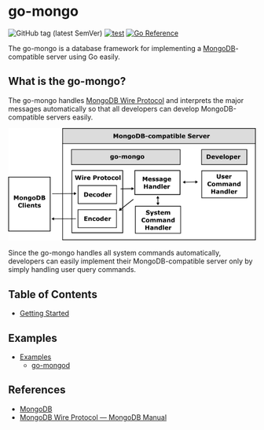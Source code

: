 # go-mongo

![GitHub tag (latest SemVer)](https://img.shields.io/github/v/tag/cybergarage/go-mongo)
[![test](https://github.com/cybergarage/go-mongo/actions/workflows/make.yml/badge.svg)](https://github.com/cybergarage/go-mongo/actions/workflows/make.yml)
[![Go Reference](https://pkg.go.dev/badge/github.com/cybergarage/go-mongo.svg)](https://pkg.go.dev/github.com/cybergarage/go-mongo)

The go-mongo is a database framework for implementing a [MongoDB](https://www.mongodb.com)-compatible server using Go easily.

## What is the go-mongo?

The go-mongo handles [MongoDB Wire Protocol](https://www.mongodb.com/docs/manual/reference/mongodb-wire-protocol/) and interprets the major messages automatically so that all developers can develop MongoDB-compatible servers easily. 

![](doc/img/framework.png)

Since the go-mongo handles all system commands automatically, developers can easily implement their MongoDB-compatible server only by simply handling user query commands.

## Table of Contents

- [Getting Started](doc/getting-started.md)

## Examples

- [Examples](doc/examples.md)
  - [go-mongod](examples/go-mongod)

## References

- [MongoDB](https://www.mongodb.com)
- [MongoDB Wire Protocol — MongoDB Manual](https://www.mongodb.com/docs/manual/reference/mongodb-wire-protocol/)
